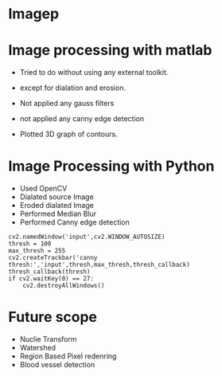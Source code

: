 # Imagep
# Image processing with matlab


- Tried to do without using any external toolkit. 
- except for dialation and erosion. 

- Not applied any gauss filters
- not applied any canny edge detection
- Plotted 3D graph of contours.


# Image Processing with Python

- Used OpenCV
- Dialated source Image
- Eroded dialated Image
- Performed Median Blur
- Performed Canny edge detection

```
cv2.namedWindow('input',cv2.WINDOW_AUTOSIZE)
thresh = 100
max_thresh = 255
cv2.createTrackbar('canny thresh:','input',thresh,max_thresh,thresh_callback)
thresh_callback(thresh)
if cv2.waitKey(0) == 27:
	cv2.destroyAllWindows()

```

# Future scope

- Nuclie Transform
- Watershed 
- Region Based Pixel redenring
- Blood vessel detection







